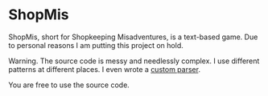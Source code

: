 # ShopMis

ShopMis, short for Shopkeeping Misadventures, is a text-based game.
Due to personal reasons I am putting this project on hold.

Warning. The source code is messy and needlessly complex. I use different patterns at different places.
I even wrote a [custom parser](lemonade/lemonscript.gd).

You are free to use the source code.
